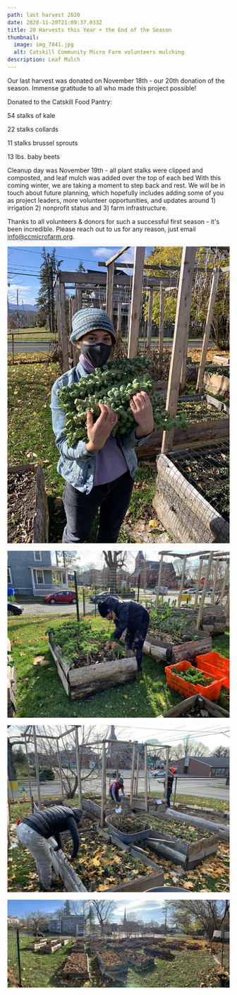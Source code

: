 ```yaml
---
path: last harvest 2020
date: 2020-11-20T21:09:37.033Z
title: 20 Harvests this Year + the End of the Season
thumbnail:
  image: img_7841.jpg
  alt: Catskill Community Micro Farm volunteers mulching
description: Leaf Mulch
---
```

Our last harvest was donated on November 18th - our 20th donation of the season.
Immense gratitude to all who made this project possible!

Donated to the Catskill Food Pantry:

54 stalks of kale

22 stalks collards

11 stalks brussel sprouts

13 lbs. baby beets


Cleanup day was November 19th - all plant stalks were clipped and composted, and leaf mulch was added over the top of each bed
With this coming winter, we are taking a moment to step back and rest. We will be in touch about future planning, which hopefully includes adding some of you as project leaders, more volunteer opportunities, and updates around 1) irrigation 2) nonprofit status and 3) farm infrastructure.

Thanks to all volunteers & donors for such a successful first season - it's been incredible.
Please reach out to us for any reason, just email info@ccmicrofarm.org.

![Catskill Community Micro Farm harvest](img_7798.jpg "Brussel sprouts")

![Catskill Community Micro Farm volunteer harvesting](img_7791.jpg "Kale")

![Catskill Community Micro Farm volunteer cleanup](img_7830.jpg "Cleanup")

![Catskill Community Micro Farm](img_7857.jpg "Catskill Community Micro Farm")